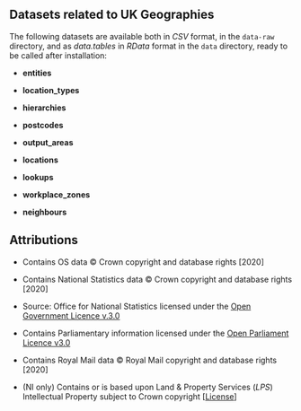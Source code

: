 ## Datasets related to UK Geographies

The following datasets are available both in *CSV* format, in the `data-raw` directory, and as *data.tables* in *RData* format in the `data` directory, ready to be called after installation:

 - **entities**
 
 - **location_types**
 
 - **hierarchies** 
 
 - **postcodes**
 
 - **output_areas**
 
 - **locations** 
 
 - **lookups**
 
 - **workplace_zones**
 
 - **neighbours** 


## Attributions

 - Contains OS data © Crown copyright and database rights [2020] 
 
 - Contains National Statistics data © Crown copyright and database rights [2020] 
 
 - Source: Office for National Statistics licensed under the [Open Government Licence v.3.0](http://www.nationalarchives.gov.uk/doc/open-government-licence/version/3/)

 - Contains Parliamentary information licensed under the [Open Parliament Licence v3.0](https://www.parliament.uk/site-information/copyright/open-parliament-licence/)

 - Contains Royal Mail data © Royal Mail copyright and database rights [2020] 

 - (NI only) Contains or is based upon Land & Property Services (*LPS*) Intellectual Property subject to Crown copyright [[License](https://www.ons.gov.uk/file?uri=/methodology/geography/licences/lpsenduserlicenceoct11_tcm77-278044.doc)]
